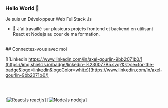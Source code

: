 ### Hello World 👋 
Je suis un Développeur Web FullStack Js
- 🔭 J'ai travaillé sur plusieurs projets frontend et backend en utilisant React et Nodejs au cour de ma formation.

<br>
## Connectez-vous avec moi

[![Linkedin https://www.linkedin.com/in/axel-gourlin-9bb2071b0/](https://img.shields.io/badge/linkedin-%230077B5.svg?&style=for-the-badge&logo=linkedin&logoColor=white)](https://www.linkedin.com/in/axel-gourlin-9bb2071b0/)

<br> 
<br>

[![ReactJs reactjs](https://img.shields.io/badge/react%20-%2320232a.svg?&style=for-the-badge&logo=react&logoColor=%2361DAFB)]
[![NodeJs nodejs](https://img.shields.io/badge/node.js%20-%2343853D.svg?&style=for-the-badge&logo=node.js&logoColor=white)]


<br>
